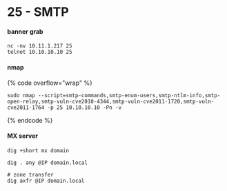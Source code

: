 # 25 - SMTP

#### banner grab

```
nc -nv 10.11.1.217 25
telnet 10.10.10.10 25
```

#### nmap

{% code overflow="wrap" %}
```
sudo nmap --script=smtp-commands,smtp-enum-users,smtp-ntlm-info,smtp-open-relay,smtp-vuln-cve2010-4344,smtp-vuln-cve2011-1720,smtp-vuln-cve2011-1764 -p 25 10.10.10.10 -Pn -v
```
{% endcode %}

#### MX server

```
dig +short mx domain
```

```
dig . any @IP domain.local

# zone transfer
dig axfr @IP domain.local
```

